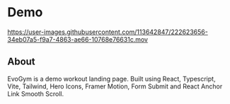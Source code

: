# Demo



https://user-images.githubusercontent.com/113642847/222623656-34eb07a5-f9a7-4863-ae66-10768e76631c.mov


## About
EvoGym is a demo workout landing page. Built using React, Typescript, Vite, Tailwind, Hero Icons, Framer Motion, Form Submit and React Anchor Link Smooth Scroll.
